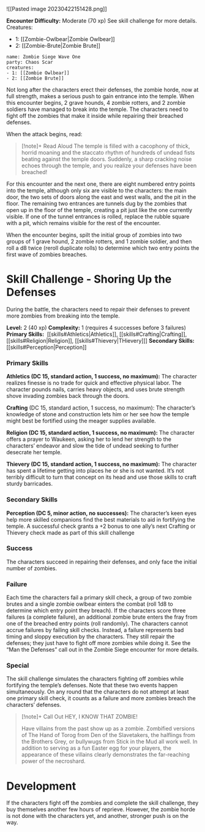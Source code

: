 ![[Pasted image 20230422151428.png]]

**Encounter Difficulty:** Moderate (70 xp)
See skill challenge for more details. 
Creatures:
 - 1: [[Zombie-Owlbear|Zombie Owlbear]]
 - 2: [[Zombie-Brute|Zombie Brute]]

```encounter
name: Zombie Siege Wave One
party: Chaos Scar
creatures:
- 1: [[Zombie Owlbear]] 
- 2: [[Zombie Brute]]
```

Not long after the characters erect their defenses, the zombie horde, now at full strength, makes a serious push to gain entrance into the temple. When this encounter begins, 2 grave hounds, 4 zombie rotters, and 2 zombie soldiers have managed to break into the temple. The characters need to fight off the zombies that make it inside while repairing their breached defenses. 

When the attack begins, read: 
> [!note]+ Read Aloud
> The temple is filled with a cacophony of thick, horrid moaning and the staccato rhythm of hundreds of undead fists beating against the temple doors. Suddenly, a sharp cracking noise echoes through the temple, and you realize your defenses have been breached! 

For this encounter and the next one, there are eight numbered entry points into the temple, although only six are visible to the characters: the main door, the two sets of doors along the east and west walls, and the pit in the floor. The remaining two entrances are tunnels dug by the zombies that open up in the floor of the temple, creating a pit just like the one currently visible. If one of the tunnel entrances is rolled, replace the rubble square with a pit, which remains visible for the rest of the encounter. 

When the encounter begins, spilt the initial group of zombies into two groups of 1 grave hound, 2 zombie rotters, and 1 zombie soldier, and then roll a d8 twice (reroll duplicate rolls) to determine which two entry points the first wave of zombies breaches. 

# Skill Challenge - Shoring Up the Defenses

During the battle, the characters need to repair their defenses to prevent more zombies from breaking into the temple.

**Level:** 2 (40 xp)
**Complexity:** 1 (requires 4 successes before 3 failures)
**Primary Skills:**  [[skills#Athletics|Athletics]], [[skills#Crafting|Crafting]], [[skills#Religion|Religion]], [[skills#Thievery|THievery]]]
**Secondary Skills:** [[skills#Perception|Perception]]

### Primary Skills
**Athletics (DC 15, standard action, 1 success, no maximum):** The character realizes finesse is no trade for quick and effective physical labor. The character pounds nails, carries heavy objects, and uses brute strength shove invading zombies back through the doors.

**Crafting** (DC 15, standard action, 1 success, no maximum): The character’s knowledge of stone and construction lets him or her see how the temple might best be fortified using the meager supplies available.

**Religion (DC 15, standard action, 1 success, no maximum):** The character offers a prayer to Waukeen, asking her to lend her strength to the characters’ endeavor and slow the tide of undead seeking to further desecrate her temple.

**Thievery (DC 15, standard action, 1 success, no maximum):** The character has spent a lifetime getting into places he or she is not wanted. It’s not terribly difficult to turn that concept on its head and use those skills to craft sturdy barricades. 

### Secondary Skills
**Perception (DC 5, minor action, no successes):** The character’s keen eyes help more skilled companions find the best materials to aid in fortifying the temple. A successful check grants a +2 bonus to one ally’s next Crafting or Thievery check made as part of this skill challenge

### Success
The characters succeed in repairing their defenses, and only face the initial number of zombies.

### Failure 
Each time the characters fail a primary skill check, a group of two zombie brutes and a single zombie owlbear einters the combat (roll 1d8 to determine which entry point they breach). If the characters score three failures (a complete failure), an additional zombie brute enters the fray from one of the breached entry points (roll randomly). The characters cannot accrue failures by failing skill checks. Instead, a failure represents bad timing and sloppy execution by the characters. They still repair the defenses; they just have to fight off more zombies while doing it. See the “Man the Defenses” call out in the Zombie Siege encounter for more details. 

### Special 
The skill challenge simulates the characters fighting off zombies while fortifying the temple’s defenses. Note that these two events happen simultaneously. On any round that the characters do not attempt at least one primary skill check, it counts as a failure and more zombies breach the characters’ defenses.

> [!note]+ Call Out
> HEY, I KNOW THAT ZOMBIE!
> 
> Have villains from the past show up as a zombie. Zombified versions of The Hand of Torog from Den of the Slavetakers, the halflings from the Brothers Grey, or bullywugs from Stick in the Mud all work well. In addition to serving as a fun Easter egg for your players, the appearance of these villains clearly demonstrates the far-reaching power of the necroshard.

# Development 
If the characters fight off the zombies and complete the skill challenge, they buy themselves another few hours of reprieve. However, the zombie horde is not done with the characters yet, and another, stronger push is on the way.